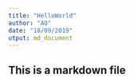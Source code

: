```yaml
---
title: "HelloWorld"
author: "AO"
date: "18/09/2019"
utput: md_document
---
```




## This is a markdown file

```{r}

```

